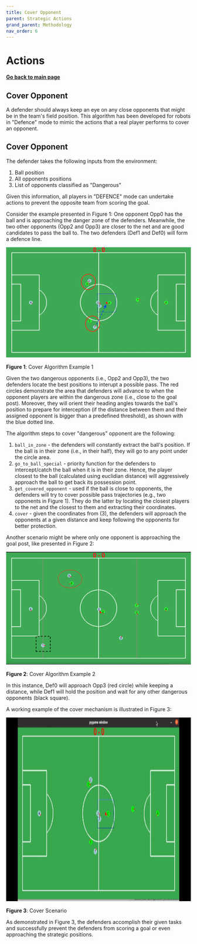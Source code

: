 ```yaml
---
title: Cover Opponent
parent: Strategic Actions
grand_parent: Methodology
nav_order: 6
---
```


# **Actions**

 **[Go back to main page](../../Documentation.md)**

 ## Cover Opponent

A defender should always keep an eye on any close opponents that might be in the team's field position.
This algorithm has been developed for robots in "Defence" mode to mimic the actions that a real player performs to cover an opponent.

 ## Cover Opponent

The defender takes the following inputs from the environment:
1. Ball position
2. All opponents positions
3. List of opponents classified as "Dangerous"

Given this information, all players in "DEFENCE" mode can undertake actions to prevent the opposite team from scoring the goal.

Consider the example presented in Figure 1: 
One opponent Opp0 has the ball and is approaching the danger zone of the defenders. 
Meanwhile, the two other opponents (Opp2 and Opp3) are closer to the net and are good candidates to pass the ball to. 
The two defenders (Def1 and Def0) will form a defence line.

<p align="center">
     <img src="../../Images/cover_algo.png" />
</p>

__Figure 1__: Cover Algorithm Example 1

Given the two dangerous opponents (i.e., Opp2 and Opp3), the two defenders locate the best positions to interupt a possible pass.
The red circles demonstrate the area that defenders will advance to when the opponent players are within the dangerous zone (i.e., close to the goal post).
Moreover, they will orient their heading angles towards the ball's position to prepare for interception (if the distance between them and their assigned opponent is bigger than a predefined threshold), as shown with the blue dotted line.

The algorithm steps to cover "dangerous" opponent are the following:

 1. `ball_in_zone` - the defenders will constantly extract the ball's position. If the ball is in their zone (i.e., in their half), they will go to any point under the circle area.
 2. `go_to_ball_special` - priority function for the defenders to intercept/catch the ball when it is in their zone. 
    Hence, the player closest to the ball (calculated using euclidian distance) will aggressively approach the ball to get back its possession point.
 3. `get_covered_opponent` - used if the ball is close to opponents, the defenders will try to cover possible pass trajectories (e.g., two opponents in Figure 1). 
    They do the latter by locating the closest players to the net and the closest to them and extracting their coordinates.
 4. `cover` - given the coordinates from (3), the defenders will approach the opponents at a given distance and keep following the opponents for better protection.

Another scenario might be where only one opponent is approaching the goal post, like presented in Figure 2:

  <p align="center">
       <img src="../../Images/cover_algo_2.png" />
    </p>

__Figure 2__: Cover Algorithm Example 2

In this instance, Def0 will approach Opp3 (red circle) while keeping a distance, while Def1 will hold the position and wait for any other dangerous opponents (black square).

A working example of the cover mechanism is illustrated in Figure 3:

<p align="center">
   <img src="../../Images/defence-cover.gif" width="800" height="500"/>
</p>

__Figure 3__: Cover Scenario

As demonstrated in Figure 3, the defenders accomplish their given tasks and successfully prevent the defenders from scoring a goal or even approaching the strategic positions.
